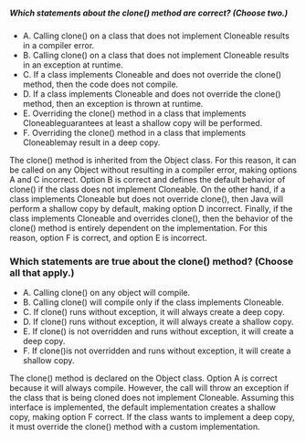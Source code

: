 ##### Which statements about the clone() method are correct? (Choose two.)
* A. Calling clone() on a class that does not implement Cloneable results in a compiler error.
* B. Calling clone() on a class that does not implement Cloneable results in an exception at runtime.
* C. If a class implements Cloneable and does not override the clone() method, then the code does not compile.
* D. If a class implements Cloneable and does not override the clone() method, then an exception is thrown at runtime.
* E. Overriding the clone() method in a class that implements Cloneableguarantees at least a shallow copy will be performed.
* F. Overriding the clone() method in a class that implements Cloneablemay result in a deep copy.

The clone() method is inherited from the Object class. For this reason,
it can be called on any Object without resulting in a compiler error,
making options A and C incorrect. Option B is correct and defines the default behavior of clone()
if the class does not implement Cloneable. On the other hand,
if a class implements Cloneable but does not override clone(),
then Java will perform a shallow copy by default, making option D incorrect.
Finally, if the class implements Cloneable and overrides clone(),
then the behavior of the clone() method is entirely dependent on the implementation.
For this reason, option F is correct, and option E is incorrect.

### Which statements are true about the clone() method? (Choose all that apply.)
* A. Calling clone() on any object will compile.
* B. Calling clone() will compile only if the class implements Cloneable.
* C. If clone() runs without exception, it will always create a deep copy.
* D. If clone() runs without exception, it will always create a shallow copy.
* E. If clone() is not overridden and runs without exception, it will create a deep copy.
* F. If clone()is not overridden and runs without exception, it will create a shallow copy.

The clone() method is declared on the Object class. Option A is correct because it will always compile.
However, the call will throw an exception if the class that is being cloned does not implement Cloneable.
Assuming this interface is implemented, the default implementation creates a shallow copy, making option F correct.
If the class wants to implement a deep copy, it must override the clone() method with a custom implementation.